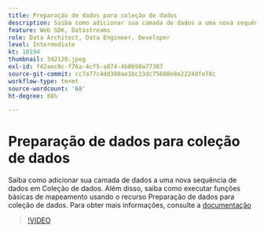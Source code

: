 ```yaml
---
title: Preparação de dados para coleção de dados
description: Saiba como adicionar sua camada de dados a uma nova sequência de dados em Coleção de dados.
feature: Web SDK, Datastreams
role: Data Architect, Data Engineer, Developer
level: Intermediate
kt: 10194
thumbnail: 342120.jpeg
exl-id: f42aec0c-f76a-4cf5-a874-4b8698a77387
source-git-commit: cc7a77c4dd380ae1bc23dc75608e8e2224dfe78c
workflow-type: tm+mt
source-wordcount: '68'
ht-degree: 88%

---
```


# Preparação de dados para coleção de dados

Saiba como adicionar sua camada de dados a uma nova sequência de dados em Coleção de dados. Além disso, saiba como executar funções básicas de mapeamento usando o recurso Preparação de dados para coleção de dados. Para obter mais informações, consulte a [documentação](https://experienceleague.adobe.com/docs/experience-platform/edge/fundamentals/datastreams.html#data-prep)

>[!VIDEO](https://video.tv.adobe.com/v/342120/?quality=12&learn=on)
